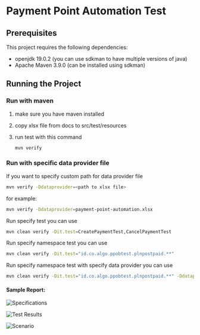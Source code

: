 # Payment Point Automation Test

## Prerequisites
This project requires the following dependencies:
* openjdk 19.0.2 (you can use sdkman to have multiple versions of java)
* Apache Maven 3.9.0 (can be installed using sdkman)
 
## Running the Project

### Run with maven

1. make sure you have maven installed
2. copy xlsx file from docs to src/test/resources
3. run test with this command

   ```bash
   mvn verify
   ```

### Run with specific data provider file

If you want to specify custom path for data provider file

```bash
mvn verify -Ddataprovider=<path to xlsx file>
```

for example:

```bash
mvn verify -Ddataprovider=payment-point-automation.xlsx
```

Run specify test you can use

```bash
mvn clean verify -Dit.test=CreatePaymentTest,CancelPaymentTest
```

Run specify namespace test you can use

```bash
mvn clean verify -Dit.test="id.co.algo.ppobtest.plnpostpaid.**"
```

Run specify namespace test with specify data provider you can use

```bash
mvn clean verify -Dit.test="id.co.algo.ppobtest.plnpostpaid.**" -Ddataprovider="src/test/resources/ppob-plnpostpaid-automation.xlsx"
```

#### Sample Report:

![Specifications](docs/ss-1.png)

![Test Results](docs/ss-2.png)

![Scenario](docs/ss-3.png)